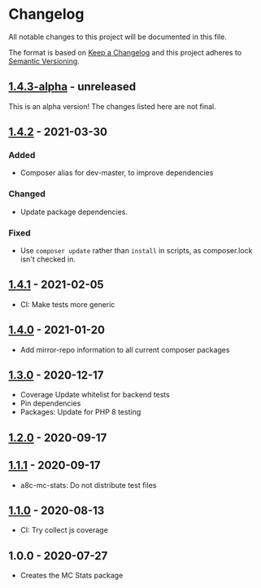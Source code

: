 # Changelog

All notable changes to this project will be documented in this file.

The format is based on [Keep a Changelog](https://keepachangelog.com/en/1.0.0/)
and this project adheres to [Semantic Versioning](https://semver.org/spec/v2.0.0.html).

## [1.4.3-alpha] - unreleased

This is an alpha version! The changes listed here are not final.

## [1.4.2] - 2021-03-30
### Added
- Composer alias for dev-master, to improve dependencies

### Changed
- Update package dependencies.

### Fixed
- Use `composer update` rather than `install` in scripts, as composer.lock isn't checked in.

## [1.4.1] - 2021-02-05

- CI: Make tests more generic

## [1.4.0] - 2021-01-20

- Add mirror-repo information to all current composer packages

## [1.3.0] - 2020-12-17

- Coverage Update whitelist for backend tests
- Pin dependencies
- Packages: Update for PHP 8 testing

## [1.2.0] - 2020-09-17

## [1.1.1] - 2020-09-17

- a8c-mc-stats: Do not distribute test files

## [1.1.0] - 2020-08-13

- CI: Try collect js coverage

## 1.0.0 - 2020-07-27

- Creates the MC Stats package

[1.4.3-alpha]: https://github.com/Automattic/jetpack-a8c-mc-stats/compare/v1.4.2...v1.4.3-alpha
[1.4.2]: https://github.com/Automattic/jetpack-a8c-mc-stats/compare/v1.4.1...v1.4.2
[1.4.1]: https://github.com/Automattic/jetpack-a8c-mc-stats/compare/v1.4.0...v1.4.1
[1.4.0]: https://github.com/Automattic/jetpack-a8c-mc-stats/compare/v1.3.0...v1.4.0
[1.3.0]: https://github.com/Automattic/jetpack-a8c-mc-stats/compare/v1.2.0...v1.3.0
[1.2.0]: https://github.com/Automattic/jetpack-a8c-mc-stats/compare/v1.1.1...v1.2.0
[1.1.1]: https://github.com/Automattic/jetpack-a8c-mc-stats/compare/v1.1.0...v1.1.1
[1.1.0]: https://github.com/Automattic/jetpack-a8c-mc-stats/compare/v1.0.0...v1.1.0
